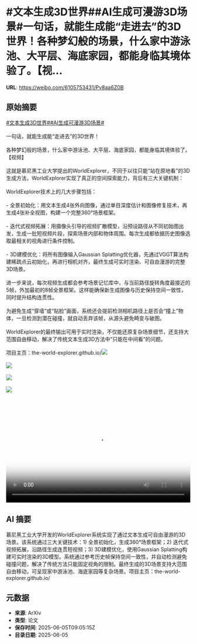 # #文本生成3D世界##AI生成可漫游3D场景#一句话，就能生成能“走进去”的3D世界！各种梦幻般的场景，什么家中游泳池、大平层、海底家园，都能身临其境体验了。【视...

**URL**: https://weibo.com/6105753431/Pv8aa6Z0B

## 原始摘要

<a href="https://m.weibo.cn/search?containerid=231522type%3D1%26t%3D10%26q%3D%23%E6%96%87%E6%9C%AC%E7%94%9F%E6%88%903D%E4%B8%96%E7%95%8C%23&amp;extparam=%23%E6%96%87%E6%9C%AC%E7%94%9F%E6%88%903D%E4%B8%96%E7%95%8C%23" data-hide=""><span class="surl-text">#文本生成3D世界#</span></a><a href="https://m.weibo.cn/search?containerid=231522type%3D1%26t%3D10%26q%3D%23AI%E7%94%9F%E6%88%90%E5%8F%AF%E6%BC%AB%E6%B8%B83D%E5%9C%BA%E6%99%AF%23&amp;extparam=%23AI%E7%94%9F%E6%88%90%E5%8F%AF%E6%BC%AB%E6%B8%B83D%E5%9C%BA%E6%99%AF%23" data-hide=""><span class="surl-text">#AI生成可漫游3D场景#</span></a><br><br>一句话，就能生成能“走进去”的3D世界！<br><br>各种梦幻般的场景，什么家中游泳池、大平层、海底家园，都能身临其境体验了。【视频】<br><br>这就是慕尼黑工业大学提出的WorldExplorer，不同于以往只能“站在原地看”的3D生成方法，WorldExplorer实现了真正的空间探索能力，背后有三大关键机制：<br><br>WorldExplorer技术上的几大步骤包括：<br><br>- 全景初始化：用文本生成4张外向图像，通过单目深度估计和图像修复技术，再生成4张补全视图，构建一个完整360°场景框架。<br>    <br>- 迭代式视频拓展：用摄像头引导的视频扩散模型，沿预设路径从不同初始图出发，生成一批短视频片段，探索场景内部和物体周围。每次生成都依据历史图像选取最相关的视角进行条件控制。<br>    <br>- 3D建模优化：将所有图像输入Gaussian Splatting优化器，先通过VGGT算法构建稀疏点云初始化，再进行相机对齐，最终生成可实时渲染、可自由漫游的完整3D场景。<br><br>进一步来说，每次视频生成都会参考场景记忆库中，与当前路径旋转角度最接近的5帧，外加最初的8帧全景框架。这样能确保新生成图像与历史保持空间一致性，同时提升结构连贯性。<br><br>为避免生成“穿墙”或“贴脸”画面，系统还会提前检测相机路径上是否会“撞上”物体，一旦检测到潜在碰撞，就自动丢弃该帧，从源头避免畸变与破图。<br><br>WorldExplorer的最终输出可用于实时渲染，不仅能还原复杂场景细节，还支持大范围自由移动，解决了传统文本生成3D方法中“只能在中间看”的问题。<br><br>项目主页：the-world-explorer.github.io/<img style="" src="https://tvax4.sinaimg.cn/large/006Fd7o3ly1i24h8d56u8j30k00k0q3i.jpg" referrerpolicy="no-referrer"><br><br><img style="" src="https://tvax4.sinaimg.cn/large/006Fd7o3ly1i24h8ext3bj30u00u0mys.jpg" referrerpolicy="no-referrer"><br><br><img style="" src="https://tvax3.sinaimg.cn/large/006Fd7o3ly1i24h8hph5dj30u00u0gms.jpg" referrerpolicy="no-referrer"><br><br><img style="" src="https://tvax4.sinaimg.cn/large/006Fd7o3gy1i24h6c5zkaj30zk0q2tu3.jpg" referrerpolicy="no-referrer"><br><br><br clear="both"><div style="clear: both"></div><video controls="controls" poster="https://tvax2.sinaimg.cn/orj480/006Fd7o3ly1i24h8d7duoj30k00k0q3i.jpg" style="width: 100%"><source src="https://f.video.weibocdn.com/o0/RmkERjaJlx08oNSaDvmg01041200b9wr0E010.mp4?label=mp4_720p&amp;template=720x720.24.0&amp;ori=0&amp;ps=1CwnkDw1GXwCQx&amp;Expires=1749117799&amp;ssig=4ayiNEI00p&amp;KID=unistore,video"><source src="https://f.video.weibocdn.com/o0/8mYI63ahlx08oNSaMpao010412007Ca80E010.mp4?label=mp4_hd&amp;template=540x540.24.0&amp;ori=0&amp;ps=1CwnkDw1GXwCQx&amp;Expires=1749117799&amp;ssig=labVZTwqb7&amp;KID=unistore,video"><source src="https://f.video.weibocdn.com/o0/m4q63Q0Zlx08oNSa6Cko010412004uLs0E010.mp4?label=mp4_ld&amp;template=360x360.24.0&amp;ori=0&amp;ps=1CwnkDw1GXwCQx&amp;Expires=1749117799&amp;ssig=DlD23ATJhB&amp;KID=unistore,video"><p>视频无法显示，请前往<a href="https://video.weibo.com/show?fid=1034%3A5174193957044324" target="_blank" rel="noopener noreferrer">微博视频</a>观看。</p></video>

## AI 摘要

慕尼黑工业大学开发的WorldExplorer系统实现了通过文本生成可自由漫游的3D场景。该系统通过三大关键技术：1) 全景初始化，生成360°场景框架；2) 迭代式视频拓展，沿路径生成连贯短视频；3) 3D建模优化，使用Gaussian Splatting构建可实时渲染的3D模型。系统通过参考历史帧保持空间一致性，并自动检测避免碰撞问题，解决了传统方法只能固定视角的限制。最终生成的3D场景支持大范围自由移动，可呈现家中游泳池、海底家园等复杂场景。项目主页：the-world-explorer.github.io/

## 元数据

- **来源**: ArXiv
- **类型**: 论文
- **保存时间**: 2025-06-05T09:05:15Z
- **目录日期**: 2025-06-05
